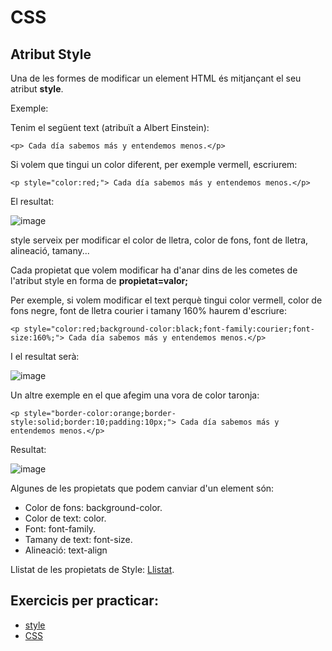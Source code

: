 # CSS

## Atribut Style

Una de les formes de modificar un element HTML és mitjançant el seu atribut **style**.

Exemple:

Tenim el següent text (atribuït a Albert Einstein):

```
<p> Cada día sabemos más y entendemos menos.</p>
```

Si volem que tingui un color diferent, per exemple vermell, escriurem:

```
<p style="color:red;"> Cada día sabemos más y entendemos menos.</p>
```

El resultat:

![image](https://user-images.githubusercontent.com/110727546/216923884-230bd7cb-c1d7-4e00-b643-f7cea48b2b9c.png)

style serveix per modificar el color de lletra, color de fons, font de lletra, alineació, tamany...

Cada propietat que volem modificar ha d'anar dins de les cometes de l'atribut style en forma de **propietat=valor;**

Per exemple, si volem modificar el text perquè tingui color vermell, color de fons negre, font de lletra courier i tamany 160% haurem d'escriure:

```
<p style="color:red;background-color:black;font-family:courier;font-size:160%;"> Cada día sabemos más y entendemos menos.</p>
```

I el resultat serà:

![image](https://user-images.githubusercontent.com/110727546/216925763-12e1d352-92b2-43b2-a8a0-6a3049b6d609.png)

Un altre exemple en el que afegim una vora de color taronja:

```
<p style="border-color:orange;border-style:solid;border:10;padding:10px;"> Cada día sabemos más y entendemos menos.</p>
```

Resultat:

![image](https://user-images.githubusercontent.com/110727546/216927993-43ee0d3c-c14e-4c4b-a3cb-886148819ba9.png)

Algunes de les propietats que podem canviar d'un element són:

- Color de fons: background-color.
- Color de text: color.
- Font: font-family.
- Tamany de text: font-size.
- Alineació: text-align

Llistat de les propietats de Style: [Llistat](https://www.tutorialrepublic.com/css-reference/css3-properties.php).

## Exercicis per practicar:

- [style](https://www.w3schools.com/html/exercise.asp?filename=exercise_html_styles1)
- [CSS](https://www.w3schools.com/html/exercise.asp?filename=exercise_html_css1)



